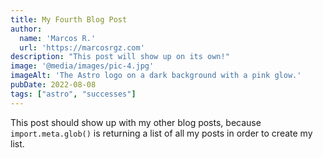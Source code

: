 ```yaml
---
title: My Fourth Blog Post
author: 
  name: 'Marcos R.'
  url: 'https://marcosrgz.com'
description: "This post will show up on its own!"
image: '@media/images/pic-4.jpg'
imageAlt: 'The Astro logo on a dark background with a pink glow.'
pubDate: 2022-08-08
tags: ["astro", "successes"]
---
```

This post should show up with my other blog posts, because `import.meta.glob()` is returning a list of all my posts in order to create my list.